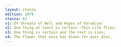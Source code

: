 ```yaml
---
layout: stanza
edition: 1879
stanza: 63
v1: Of threats of Hell and Hopes of Paradise!
v2: One thing at least is certain--This Life flies;
v3: One thing is certain and the rest is Lies;
v4: The Flower that once has blown for ever dies.
---
```

